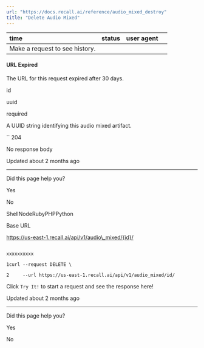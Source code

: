 ```yaml
---
url: "https://docs.recall.ai/reference/audio_mixed_destroy"
title: "Delete Audio Mixed"
---
```


| time | status | user agent |  |
| :-- | :-- | :-- | :-- |
| Make a request to see history. |

#### URL Expired

The URL for this request expired after 30 days.

id

uuid

required

A UUID string identifying this audio mixed artifact.

`` 204

No response body

Updated about 2 months ago

* * *

Did this page help you?

Yes

No

ShellNodeRubyPHPPython

Base URL

https://us-east-1.recall.ai/api/v1/audio\_mixed/{id}/

```

xxxxxxxxxx

1curl --request DELETE \

2     --url https://us-east-1.recall.ai/api/v1/audio_mixed/id/

```

Click `Try It!` to start a request and see the response here!

Updated about 2 months ago

* * *

Did this page help you?

Yes

No